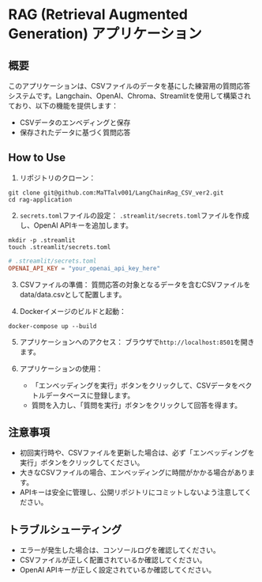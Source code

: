 # RAG (Retrieval Augmented Generation) アプリケーション

## 概要

このアプリケーションは、CSVファイルのデータを基にした練習用の質問応答システムです。Langchain、OpenAI、Chroma、Streamlitを使用して構築されており、以下の機能を提供します：

- CSVデータのエンベディングと保存
- 保存されたデータに基づく質問応答

## How to Use

1. リポジトリのクローン：
```
git clone git@github.com:MaTTalv001/LangChainRag_CSV_ver2.git
cd rag-application
```

2. `secrets.toml`ファイルの設定：
`.streamlit/secrets.toml`ファイルを作成し、OpenAI APIキーを追加します。

```
mkdir -p .streamlit
touch .streamlit/secrets.toml
```
```toml
# .streamlit/secrets.toml
OPENAI_API_KEY = "your_openai_api_key_here"
```
3. CSVファイルの準備：
質問応答の対象となるデータを含むCSVファイルをdata/data.csvとして配置します。

4. Dockerイメージのビルドと起動：
```
docker-compose up --build
```
5. アプリケーションへのアクセス：
   ブラウザで`http://localhost:8501`を開きます。

6. アプリケーションの使用：
   - 「エンベッディングを実行」ボタンをクリックして、CSVデータをベクトルデータベースに登録します。
   - 質問を入力し、「質問を実行」ボタンをクリックして回答を得ます。

## 注意事項

- 初回実行時や、CSVファイルを更新した場合は、必ず「エンベッディングを実行」ボタンをクリックしてください。
- 大きなCSVファイルの場合、エンベッディングに時間がかかる場合があります。
- APIキーは安全に管理し、公開リポジトリにコミットしないよう注意してください。

## トラブルシューティング

- エラーが発生した場合は、コンソールログを確認してください。
- CSVファイルが正しく配置されているか確認してください。
- OpenAI APIキーが正しく設定されているか確認してください。
